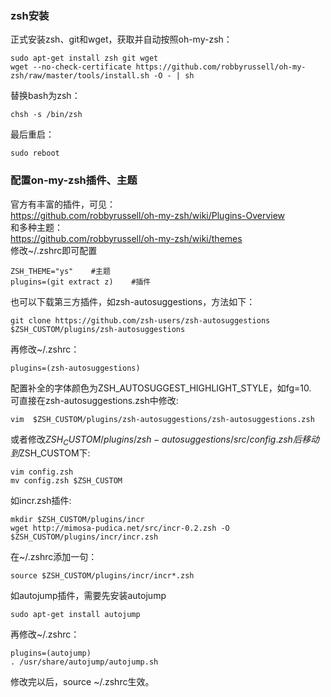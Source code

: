 ### zsh安装
正式安装zsh、git和wget，获取并自动按照oh-my-zsh：
```
sudo apt-get install zsh git wget
wget --no-check-certificate https://github.com/robbyrussell/oh-my-zsh/raw/master/tools/install.sh -O - | sh
```
替换bash为zsh：
```
chsh -s /bin/zsh
```
最后重启：
```
sudo reboot
```
### 配置on-my-zsh插件、主题
官方有丰富的插件，可见：    
https://github.com/robbyrussell/oh-my-zsh/wiki/Plugins-Overview   
和多种主题：    
https://github.com/robbyrussell/oh-my-zsh/wiki/themes       
修改~/.zshrc即可配置    
```
ZSH_THEME="ys"    #主题
plugins=(git extract z)    #插件
```   
也可以下载第三方插件，如zsh-autosuggestions，方法如下：   
```
git clone https://github.com/zsh-users/zsh-autosuggestions $ZSH_CUSTOM/plugins/zsh-autosuggestions 
```
再修改~/.zshrc：   
```
plugins=(zsh-autosuggestions)   
```
配置补全的字体颜色为ZSH_AUTOSUGGEST_HIGHLIGHT_STYLE，如fg=10.   
可直接在zsh-autosuggestions.zsh中修改:    
```
vim  $ZSH_CUSTOM/plugins/zsh-autosuggestions/zsh-autosuggestions.zsh
``` 
或者修改$ZSH_CUSTOM/plugins/zsh-autosuggestions/src/config.zsh后移动到$ZSH_CUSTOM下:   
```
vim config.zsh
mv config.zsh $ZSH_CUSTOM
```

如incr.zsh插件:    
```
mkdir $ZSH_CUSTOM/plugins/incr    
wget http://mimosa-pudica.net/src/incr-0.2.zsh -O $ZSH_CUSTOM/plugins/incr/incr.zsh
```
在~/.zshrc添加一句：
```
source $ZSH_CUSTOM/plugins/incr/incr*.zsh
```

如autojump插件，需要先安装autojump
```
sudo apt-get install autojump
```
再修改~/.zshrc：
```
plugins=(autojump)   
. /usr/share/autojump/autojump.sh
```

修改完以后，source ~/.zshrc生效。
